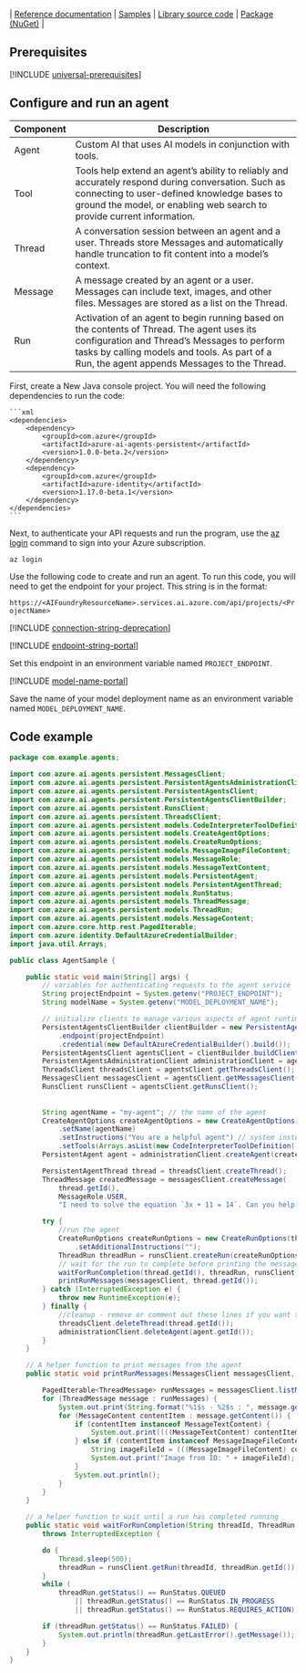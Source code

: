 
| [Reference documentation](/dotnet/api/overview/azure/ai.agents.persistent-readme) | [Samples](https://github.com/azure-ai-foundry/foundry-samples/tree/main/samples/microsoft/csharp/getting-started-agents) | [Library source code](https://github.com/Azure/azure-sdk-for-net/tree/main/sdk/ai/Azure.AI.Agents.Persistent) | [Package (NuGet)](https://www.nuget.org/packages/Azure.AI.Agents.Persistent) |

## Prerequisites

[!INCLUDE [universal-prerequisites](universal-prerequisites.md)]

## Configure and run an agent

| Component | Description                                                                                                                                                                                                                               |
| --------- | ----------------------------------------------------------------------------------------------------------------------------------------------------------------------------------------------------------------------------------------- |
| Agent     | Custom AI that uses AI models in conjunction with tools.                                                                                                                                                                                  |
| Tool      | Tools help extend an agent’s ability to reliably and accurately respond during conversation. Such as connecting to user-defined knowledge bases to ground the model, or enabling web search to provide current information.               |
| Thread    | A conversation session between an agent and a user. Threads store Messages and automatically handle truncation to fit content into a model’s context.                                                                                     |
| Message   | A message created by an agent or a user. Messages can include text, images, and other files. Messages are stored as a list on the Thread.                                                                                                 |
| Run       | Activation of an agent to begin running based on the contents of Thread. The agent uses its configuration and Thread’s Messages to perform tasks by calling models and tools. As part of a Run, the agent appends Messages to the Thread. |

First, create a New Java console project. You will need the following dependencies to run the code:
    
    ```xml
    <dependencies>
        <dependency>
            <groupId>com.azure</groupId>
            <artifactId>azure-ai-agents-persistent</artifactId>
            <version>1.0.0-beta.2</version>
        </dependency>
        <dependency>
            <groupId>com.azure</groupId>
            <artifactId>azure-identity</artifactId>
            <version>1.17.0-beta.1</version>
        </dependency>
    </dependencies>
    ```

Next, to authenticate your API requests and run the program, use the [az login](/cli/azure/authenticate-azure-cli-interactively) command to sign into your Azure subscription.

```azurecli
az login
```

Use the following code to create and run an agent. To run this code, you will need to get the endpoint for your project. This string is in the format:

`https://<AIFoundryResourceName>.services.ai.azure.com/api/projects/<ProjectName>`

[!INCLUDE [connection-string-deprecation](connection-string-deprecation.md)]

[!INCLUDE [endpoint-string-portal](endpoint-string-portal.md)]

Set this endpoint in an environment variable named `PROJECT_ENDPOINT`.

[!INCLUDE [model-name-portal](model-name-portal.md)]

Save the name of your model deployment name as an environment variable named `MODEL_DEPLOYMENT_NAME`. 

## Code example

```java
package com.example.agents;

import com.azure.ai.agents.persistent.MessagesClient;
import com.azure.ai.agents.persistent.PersistentAgentsAdministrationClient;
import com.azure.ai.agents.persistent.PersistentAgentsClient;
import com.azure.ai.agents.persistent.PersistentAgentsClientBuilder;
import com.azure.ai.agents.persistent.RunsClient;
import com.azure.ai.agents.persistent.ThreadsClient;
import com.azure.ai.agents.persistent.models.CodeInterpreterToolDefinition;
import com.azure.ai.agents.persistent.models.CreateAgentOptions;
import com.azure.ai.agents.persistent.models.CreateRunOptions;
import com.azure.ai.agents.persistent.models.MessageImageFileContent;
import com.azure.ai.agents.persistent.models.MessageRole;
import com.azure.ai.agents.persistent.models.MessageTextContent;
import com.azure.ai.agents.persistent.models.PersistentAgent;
import com.azure.ai.agents.persistent.models.PersistentAgentThread;
import com.azure.ai.agents.persistent.models.RunStatus;
import com.azure.ai.agents.persistent.models.ThreadMessage;
import com.azure.ai.agents.persistent.models.ThreadRun;
import com.azure.ai.agents.persistent.models.MessageContent;
import com.azure.core.http.rest.PagedIterable;
import com.azure.identity.DefaultAzureCredentialBuilder;
import java.util.Arrays;

public class AgentSample {

    public static void main(String[] args) {
        // variables for authenticating requests to the agent service 
        String projectEndpoint = System.getenv("PROJECT_ENDPOINT");
        String modelName = System.getenv("MODEL_DEPLOYMENT_NAME");

        // initialize clients to manage various aspects of agent runtime
        PersistentAgentsClientBuilder clientBuilder = new PersistentAgentsClientBuilder()
            .endpoint(projectEndpoint)
            .credential(new DefaultAzureCredentialBuilder().build());
        PersistentAgentsClient agentsClient = clientBuilder.buildClient();
        PersistentAgentsAdministrationClient administrationClient = agentsClient.getPersistentAgentsAdministrationClient();
        ThreadsClient threadsClient = agentsClient.getThreadsClient();
        MessagesClient messagesClient = agentsClient.getMessagesClient();
        RunsClient runsClient = agentsClient.getRunsClient();
        
        
        String agentName = "my-agent"; // the name of the agent
        CreateAgentOptions createAgentOptions = new CreateAgentOptions(modelName)
            .setName(agentName)
            .setInstructions("You are a helpful agent") // system insturctions
            .setTools(Arrays.asList(new CodeInterpreterToolDefinition()));
        PersistentAgent agent = administrationClient.createAgent(createAgentOptions);

        PersistentAgentThread thread = threadsClient.createThread();
        ThreadMessage createdMessage = messagesClient.createMessage(
            thread.getId(),
            MessageRole.USER,
            "I need to solve the equation `3x + 11 = 14`. Can you help me?"); // The message to the agent

        try {
            //run the agent
            CreateRunOptions createRunOptions = new CreateRunOptions(thread.getId(), agent.getId())
                .setAdditionalInstructions("");
            ThreadRun threadRun = runsClient.createRun(createRunOptions);
            // wait for the run to complete before printing the message
            waitForRunCompletion(thread.getId(), threadRun, runsClient);
            printRunMessages(messagesClient, thread.getId());
        } catch (InterruptedException e) {
            throw new RuntimeException(e);
        } finally {
            //cleanup - remove or comment out these lines if you want to keep the agent
            threadsClient.deleteThread(thread.getId());
            administrationClient.deleteAgent(agent.getId());
        }
    }

    // A helper function to print messages from the agent
    public static void printRunMessages(MessagesClient messagesClient, String threadId) {

        PagedIterable<ThreadMessage> runMessages = messagesClient.listMessages(threadId);
        for (ThreadMessage message : runMessages) {
            System.out.print(String.format("%1$s - %2$s : ", message.getCreatedAt(), message.getRole()));
            for (MessageContent contentItem : message.getContent()) {
                if (contentItem instanceof MessageTextContent) {
                    System.out.print((((MessageTextContent) contentItem).getText().getValue()));
                } else if (contentItem instanceof MessageImageFileContent) {
                    String imageFileId = (((MessageImageFileContent) contentItem).getImageFile().getFileId());
                    System.out.print("Image from ID: " + imageFileId);
                }
                System.out.println();
            }
        }
    }

    // a helper function to wait until a run has completed running
    public static void waitForRunCompletion(String threadId, ThreadRun threadRun, RunsClient runsClient)
        throws InterruptedException {

        do {
            Thread.sleep(500);
            threadRun = runsClient.getRun(threadId, threadRun.getId());
        }
        while (
            threadRun.getStatus() == RunStatus.QUEUED
                || threadRun.getStatus() == RunStatus.IN_PROGRESS
                || threadRun.getStatus() == RunStatus.REQUIRES_ACTION);

        if (threadRun.getStatus() == RunStatus.FAILED) {
            System.out.println(threadRun.getLastError().getMessage());
        }
    }
}
```